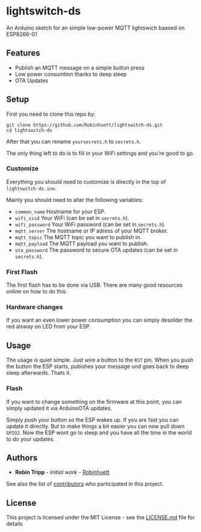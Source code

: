 # lightswitch-ds

An Arduino sketch for an simple low-power MQTT lightswich baased on ESP8266-01

## Features

- Publish an MQTT message on a simple button press
- Low power consumtion thanks to deep sleep
- OTA Updates

## Setup

First you need to clone this repo by:
```
git clone https://github.com/Robinhuett/lightswitch-ds.git
cd lightswitch-ds
```

After that you can rename `yoursecrets.h` to `secrets.h`.

The only thing left to do is to fill in your WiFi settings and you're good to go.

### Customize

Everything you should need to customize is directly in the top of `lightswitch-ds.ino`.

Mainly you should need to alter the following variables:
- `common_name` Hostname for your ESP.
- `wifi_ssid` Your WiFi (can be set in `secrets.h`).
- `wifi_password` Your WiFi password (can be set in `secrets.h`).
- `mqtt_server` The hostname or IP adress of your MQTT broker.
- `mqtt_topic` The MQTT topic you want to publish in.
- `mqtt_payload` The MQTT payload you want to publish.
- `ota_password` The password to secure OTA updates (can be set in `secrets.h`).

### First Flash

The first flash has to be done via USB. There are many good resources online on how to do this.

### Hardware changes

If you want an even lower power consumption you can simply desolder the red alsway on LED from your ESP.

## Usage

The usage is quiet simple. Just wire a button to the `RST` pin.
When you push the button the ESP starts, pubishes your message und goes back to deep sleep afterwards.
Thats it.

### Flash

If you want to change something on the firmware at this point, you can simply updated it via ArduinoOTA updates.

Simply push your button so the ESP wakes up. If you are fast you can update it directly. But to make things a bit easier you can now pull down `GPIO2`. Now the ESP wont go to sleep and you have all the time in the world to do your updates.

## Authors

* **Robin Tripp** - *Initial work* - [Robinhuett](https://github.com/Robinhuett)

See also the list of [contributors](https://github.com/Robinhuett/lightswitch-ds/contributors) who participated in this project.

## License

This project is licensed under the MIT License - see the [LICENSE.md](LICENSE.md) file for details